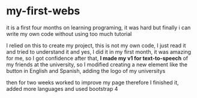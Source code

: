 # my-first-webs
it is a first four months on learning  programing, it was hard but finally i can write my own code without using too much tutorial

I relied on this to create my project, this is not my own code, I just read it and tried to understand it and yes, I did it in my first month, it was amazing for me, so I got confidence after that, <strong>I made my v1 for text-to-speech</strong> of my friends at the university, so I modified creating a new element like the button in English and Spanish, adding the logo of my universitys 

then for two weeks worked to improve my page therefore I finished it, added more languages and used bootstrap 4
